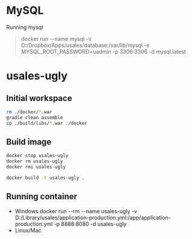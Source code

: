 # MySQL
Running mysql
> docker run --name mysql -v D:/Dropbox/Apps/usales/database:/var/lib/mysql -e MYSQL_ROOT_PASSWORD=uadmin -p 3306:3306 -d mysql:latest

# usales-ugly

## Initial workspace
```bash
rm ./docker/*.war
gradle clean assemble
cp ./build/libs/*.war ./docker
```

## Build image
```bash
docker stop usales-ugly
docker rm usales-ugly
docker rmi usales-ugly

docker build -t usales-ugly .
```

## Running container

- Windows
    docker run --rm --name usales-ugly -v D:/Library/usales/application-production.yml:/app/application-production.yml -p 8888:8080 -d usales-ugly
- Linux/Mac